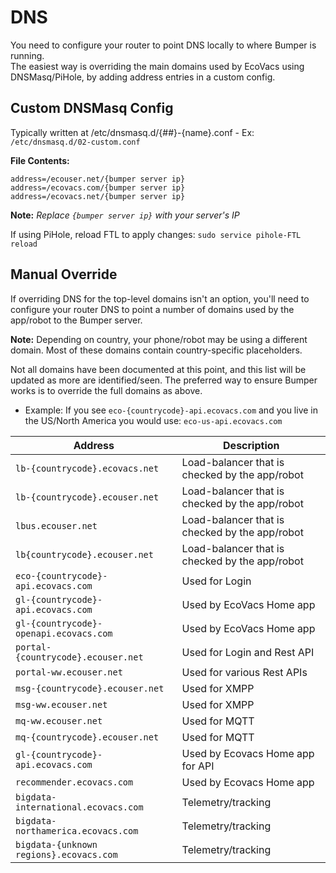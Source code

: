 # DNS
You need to configure your router to point DNS locally to where Bumper is running.  
The easiest way is overriding the main domains used by EcoVacs using DNSMasq/PiHole, by adding address entries in a custom config.

## Custom DNSMasq Config

Typically written at /etc/dnsmasq.d/{##}-{name}.conf
    - Ex: `/etc/dnsmasq.d/02-custom.conf`

**File Contents:**
````
address=/ecouser.net/{bumper server ip}
address=/ecovacs.com/{bumper server ip}
address=/ecovacs.net/{bumper server ip}
````
**Note:** *Replace `{bumper server ip}` with your server's IP*

If using PiHole, reload FTL to apply changes:
`sudo service pihole-FTL reload`

## Manual Override

If overriding DNS for the top-level domains isn't an option, you'll need to configure your router DNS to point a number of domains used by the app/robot to the Bumper server.  

**Note:** Depending on country, your phone/robot may be using a different domain.  Most of these domains contain country-specific placeholders.  

Not all domains have been documented at this point, and this list will be updated as more are identified/seen. The preferred way to ensure Bumper works is to override the full domains as above.

  - Example: If you see `eco-{countrycode}-api.ecovacs.com` and you live in the US/North America you would use: `eco-us-api.ecovacs.com`

| Address                                 | Description                                    |
| --------------------------------------- | ---------------------------------------------- |
| `lb-{countrycode}.ecovacs.net`          | Load-balancer that is checked by the app/robot |
| `lb-{countrycode}.ecouser.net`          | Load-balancer that is checked by the app/robot |
| `lbus.ecouser.net`                      | Load-balancer that is checked by the app/robot |
| `lb{countrycode}.ecouser.net`           | Load-balancer that is checked by the app/robot |
| `eco-{countrycode}-api.ecovacs.com`     | Used for Login                                 |
| `gl-{countrycode}-api.ecovacs.com`      | Used by EcoVacs Home app                       |
| `gl-{countrycode}-openapi.ecovacs.com`  | Used by EcoVacs Home app                       |
| `portal-{countrycode}.ecouser.net`      | Used for Login and Rest API                    |
| `portal-ww.ecouser.net`                 | Used for various Rest APIs                     |
| `msg-{countrycode}.ecouser.net`         | Used for XMPP                                  |
| `msg-ww.ecouser.net`                    | Used for XMPP                                  |
| `mq-ww.ecouser.net`                     | Used for MQTT                                  |
| `mq-{countrycode}.ecouser.net`          | Used for MQTT                                  |
| `gl-{countrycode}-api.ecovacs.com`      | Used by Ecovacs Home app for API               |
| `recommender.ecovacs.com`               | Used by Ecovacs Home app                       |
| `bigdata-international.ecovacs.com`     | Telemetry/tracking                             |
| `bigdata-northamerica.ecovacs.com`      | Telemetry/tracking                             |
| `bigdata-{unknown regions}.ecovacs.com` | Telemetry/tracking                             |
